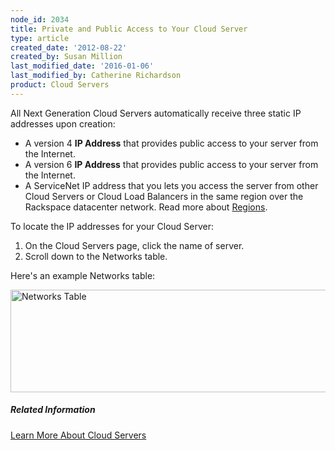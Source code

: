 ```yaml
---
node_id: 2034
title: Private and Public Access to Your Cloud Server
type: article
created_date: '2012-08-22'
created_by: Susan Million
last_modified_date: '2016-01-06'
last_modified_by: Catherine Richardson
product: Cloud Servers
---
```


All Next Generation Cloud Servers automatically receive three static IP
addresses upon creation:

-   A version 4 **IP Address** that provides public access to your
    server from the Internet.
-   A version 6 **IP Address** that provides public access to your
    server from the Internet.
-   A ServiceNet IP address that you lets you access the server from
    other Cloud Servers or Cloud Load Balancers in the same region over
    the Rackspace datacenter network. Read more about
    [Regions](/how-to/about-regions).

To locate the IP addresses for your Cloud Server:

1.  On the Cloud Servers page, click the name of server.
2.  Scroll down to the Networks table.

Here's an example Networks table:

<img src="https://8026b2e3760e2433679c-fffceaebb8c6ee053c935e8915a3fbe7.ssl.cf2.rackcdn.com/field/image/Networks%20Table.png" alt="Networks Table" width="662" height="164" />



##### Related Information

[Learn More About Cloud
Servers](/how-to/learn-more-about-cloud-servers)

